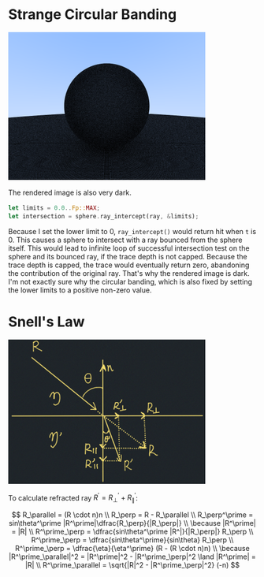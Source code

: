 # Strange Circular Banding

[<img src="images/strange-circular-banding.png" width="400"/>](images/strange-circular-banding.png)

The rendered image is also very dark. 

```rust
let limits = 0.0..Fp::MAX;
let intersection = sphere.ray_intercept(ray, &limits);
```

Because I set the lower limit to 0, `ray_intercept()` would return hit when `t` is 0. This causes
a sphere to intersect with a ray bounced from the sphere itself. This would lead to infinite
loop of successful intersection test on the sphere and its bounced ray, if the trace depth is not 
capped. Because the trace depth is capped, the trace would eventually return zero, abandoning the 
contribution of the original ray. That's why the rendered image is dark. I'm not exactly sure why
the circular banding, which is also fixed by setting the lower limits to a positive non-zero
value.

# Snell's Law

[<img src="images/snell-law.jpg" width="400"/>](images/snell-law.jpg)

To calculate refracted ray $R^\prime = R^\prime_\perp + R^\prime_\parallel$:

$$
R_\parallel = (R \cdot n)n \\
R_\perp = R - R_\parallel \\
R_\perp^\prime = sin\theta^\prime |R^\prime|\dfrac{R_\perp}{|R_\perp|} \\
\because |R^\prime| = |R| \\
R^\prime_\perp = \dfrac{sin\theta^\prime |R^|}{|R_\perp|} R_\perp \\
R^\prime_\perp = \dfrac{sin\theta^\prime}{sin\theta} R_\perp \\
R^\prime_\perp = \dfrac{\eta}{\eta^\prime} (R - (R \cdot n)n) \\
\because |R^\prime_\parallel|^2 = |R^\prime|^2 - |R^\prime_\perp|^2 \land |R^\prime| = |R| \\
R^\prime_\parallel = \sqrt{|R|^2 - |R^\prime_\perp|^2} (-n)
$$

